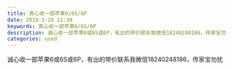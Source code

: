 ```yaml
---
title: 真心收一部苹果6/6S/6P
date: 2019-3-28 21:30
keywords: 真心收一部苹果6/6S/6P
description: 诚心收一部苹果6或6S或6P，有出的带价联系我微信18240248186，传家宝勿扰
categories: used
---
```

<td class="t_f" id="postmessage_3333147">

诚心收一部苹果6或6S或6P，有出的带价联系我微信18240248186，传家宝勿扰</td>
